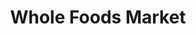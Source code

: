 ---
title: "Whole Foods Market"
url: /houston/whole-foods-market-bellaire-boulevard/
shop: supermarket
---